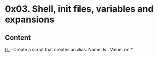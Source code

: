 # 0x03. Shell, init files, variables and expansions

## Content

[0. <o>](0-alias) - Create a script that creates an alias. Name: ls . Value: rm *
